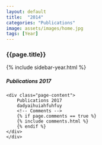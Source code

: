 ```yaml
---
layout: default
title:  "2014"
categories: "Publications"
image: assets/images/home.jpg
tags: [Year]
---
```

<div class="container">
<h3 class="font-weight-bold spanborder"><span>{{page.title}}</span></h3>
<div class="row">
    <div class="col-md-3">
        {% include sidebar-year.html %}
    </div>
    <div class="col-md-8">
    <h5> Publications 2017 </h5>

    <div class="page-content">
        Publications 2017
        dadyaihuiahfuhfuy
        <!-- Comments -->
        {% if page.comments == true %}
        {% include comments.html %}
        {% endif %}
    </div>
    </div>

</div>
</div>
